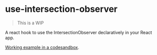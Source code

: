 # use-intersection-observer

> This is a WIP

A react hook to use the IntersectionObserver declaratively in your React app.

[Working example in a codesandbox](https://codesandbox.io/s/54r7k92m04?fontsize=14).
